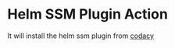 # Helm SSM Plugin Action

It will install the helm ssm plugin from [codacy](https://github.com/codacy/helm-ssm)
